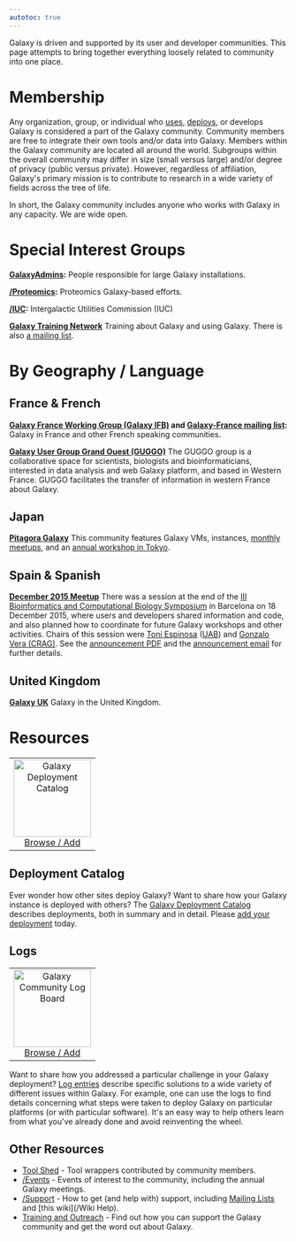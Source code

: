 ```yaml
---
autotoc: true
---
```

Galaxy is driven and supported by its user and developer communities.  This page attempts to bring together everything loosely related to community into one place.


# Membership

Any organization, group, or individual who [uses](/Learn), [deploys](/Admin), or develops Galaxy is considered a part of the Galaxy community.  Community members are free to integrate their own tools and/or data into Galaxy.  Members within the Galaxy community are located all around the world.  Subgroups within the overall community may differ in size (small versus large) and/or degree of privacy (public versus private).  However, regardless of affiliation, Galaxy's primary mission is to contribute to research in a wide variety of fields across the tree of life.    

In short, the Galaxy community includes anyone who works with Galaxy in any capacity.  We are wide open.

# Special Interest Groups

 **[GalaxyAdmins](/Community/GalaxyAdmins):**
    People responsible for large Galaxy installations. 

 **[/Proteomics](/Proteomics):**
    Proteomics Galaxy-based efforts.

 **[/IUC](/IUC):**
    Intergalactic Utilities Commission (IUC)

 **[Galaxy Training Network](/Teach/GTN)**
    Training about Galaxy and using Galaxy.  There is also [a mailing list](http://galaxy-training-mailing-list-archive.35427.n7.nabble.com/).

# By Geography / Language

## France & French

 **[Galaxy France Working Group (Galaxy IFB)](http://www.ifb-galaxy.org/) and [Galaxy-France mailing list](http://france.list.galaxyproject.org/):**
    Galaxy in France and other French speaking communities.

 **[Galaxy User Group Grand Ouest (GUGGO)](https://www.e-biogenouest.org/groups/guggo/)**
    The GUGGO group is a collaborative space for scientists, biologists and bioinformaticians, interested in data analysis and web Galaxy platform, and based in Western France.  GUGGO facilitates the transfer of information in western France about Galaxy.

## Japan

 **[Pitagora Galaxy](http://www.pitagora-galaxy.org/)**
    This community features Galaxy VMs, instances, [monthly meetups](http://wiki.pitagora-galaxy.org/wiki/index.php/Events#Meetup_2), and an [annual workshop in Tokyo](http://wiki.pitagora-galaxy.org/wiki/index.php/Galaxy_Workshop_Tokyo_2016).

## Spain & Spanish

 **[December 2015 Meetup](http://scb.iec.cat/wp-content/uploads/2015/11/jdB2015_anunci_.pdf)**
    There was a session at the end of the [III Bioinformatics and Computational Biology Symposium](http://scb.iec.cat/wp-content/uploads/2015/11/jdB2015_anunci_.pdf) in Barcelona on 18 December 2015, where users and developers shared information and code, and also planned how to coordinate for future Galaxy workshops and other activities. Chairs of this session were [Toni Espinosa](http://grupsderecerca.uab.cat/hpca4se/en/content/antonio-espinosa-morales) ([UAB](http://www.uab.cat/)) and [Gonzalo Vera (CRAG)](http://www.cragenomica.es/staff/detail/gonzalo-vera). See the [announcement PDF](http://scb.iec.cat/wp-content/uploads/2015/11/jdB2015_anunci_.pdf) and the [announcement email](http://bit.ly/1Xsad8D) for further details.



## United Kingdom

 **[Galaxy UK](http://galaxy-community.org.uk/)**
    Galaxy in the United Kingdom.

# Resources

<div class='right'>
<table>
  <tr>
    <td style=" text-align: center;"> <a href='/Community/Deployments/'><img src='/Images/Logos/GalaxyDeploymentCatalog200.png' alt='Galaxy Deployment Catalog' width="140" /></a><br /><a href='/Community/Deployments/'>Browse / Add</a></td>
  </tr>
</table>

</div>

## Deployment Catalog

Ever wonder how other sites deploy Galaxy?  Want to share how your Galaxy instance is deployed with others?  The [Galaxy Deployment Catalog](/Community/Deployments) describes deployments, both in summary and in detail.  Please [add your deployment](/Community/Deployments) today.


## Logs

<div class='right'>
<table>
  <tr>
    <td style=" text-align: center;"> <a href='/Community/Logs/'><img src='/Images/Logos/LogBoardWText200.png' alt='Galaxy Community Log Board' width="140" /></a><br /><a href='/Community/Logs/'>Browse / Add</a> </td>
  </tr>
</table>

</div>

Want to share how you addressed a particular challenge in your Galaxy deployment?  [Log entries](/Community/Logs) describe specific solutions to a wide variety of different issues within Galaxy. For example, one can use the logs to find details concerning what steps were taken to deploy Galaxy on particular platforms (or with particular software). It's an easy way to help others learn from what you've already done and avoid reinventing the wheel.


## Other Resources

* [Tool Shed](/ToolShed) - Tool wrappers contributed by community members.
* [/Events](/Events) - Events of interest to the community, including the annual Galaxy meetings.
* [/Support](/Support) - How to get (and help with) support, including [Mailing Lists](/MailingLists) and [this wiki](/Wiki Help).
* [Training and Outreach](/Outreach) - Find out how you can support the Galaxy community and get the word out about Galaxy.
